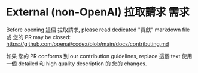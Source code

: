 # External (non-OpenAI) 拉取請求 需求

Before opening 這個 拉取請求, please read  dedicated "貢獻" markdown file 或 您的 PR may be closed:
https://github.com/openai/codex/blob/main/docs/contributing.md

如果 您的 PR conforms 到 our contribution guidelines, replace 這個 text 使用 一個 detailed 和 high quality description 的 您的 changes.
